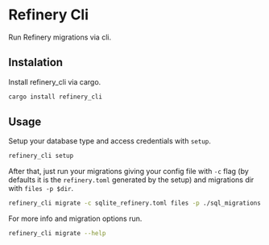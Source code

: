 # Refinery Cli

Run Refinery migrations via cli.

## Instalation
Install refinery_cli via cargo.

```sh
cargo install refinery_cli
```

## Usage
Setup your database type and access credentials with `setup`.

```sh
refinery_cli setup
```

After that, just run your migrations giving your config file with `-c` flag (by defaults it is the `refinery.toml` generated by the setup) and migrations dir with `files -p $dir`.

```sh
refinery_cli migrate -c sqlite_refinery.toml files -p ./sql_migrations
```

For more info and migration options run.

```sh
refinery_cli migrate --help
```
